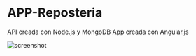 # APP-Reposteria 
API creada con Node.js y MongoDB
App creada con Angular.js


<img src="https://github.com/Duccem/App-Reposteria/blob/master/BackEnd/Server/public/Screenshot_140.png" alt="screenshot"/>
